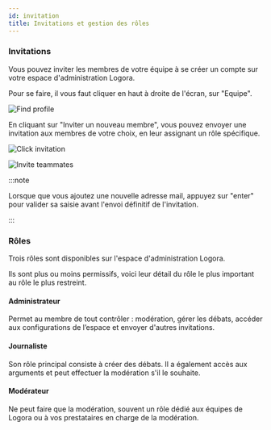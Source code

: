 ```yaml
---
id: invitation
title: Invitations et gestion des rôles
---
```


### Invitations

Vous pouvez inviter les membres de votre équipe à se créer un compte sur votre espace d'administration Logora. 

Pour se faire, il vous faut cliquer en haut à droite de l'écran, sur "Equipe".

![Find profile](https://github.com/Logora/LogoraDocumentation/assets/28570918/3a2566d6-6d11-4fb0-91dc-83c8af32d004)

En cliquant sur "Inviter un nouveau membre", vous pouvez envoyer une invitation aux membres de votre choix, en leur assignant un rôle spécifique. 

![Click invitation](/img/invitebutton.png)

![Invite teammates](/img/Invite.png)

:::note

Lorsque que vous ajoutez une nouvelle adresse mail, appuyez sur "enter" pour valider sa saisie avant l'envoi définitif de l'invitation. 

:::

### Rôles 

Trois rôles sont disponibles sur l'espace d'administration Logora. 

Ils sont plus ou moins permissifs, voici leur détail du rôle le plus important au rôle le plus restreint. 

#### Administrateur

Permet au membre de tout contrôler : modération, gérer les débats, accéder aux configurations de l’espace et envoyer d'autres invitations.

#### Journaliste

Son rôle principal consiste à créer des débats. Il a également accès aux arguments et peut effectuer la modération s'il le souhaite. 

#### Modérateur

Ne peut faire que la modération, souvent un rôle dédié aux équipes de Logora ou à vos prestataires en charge de la modération. 
